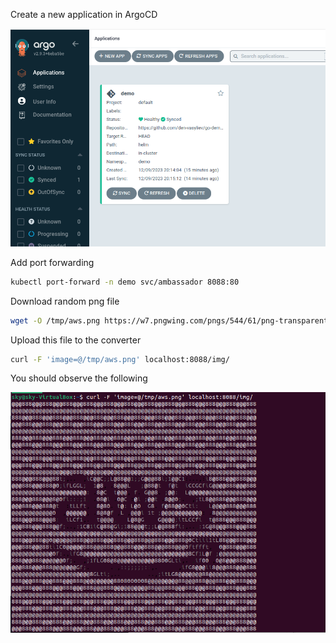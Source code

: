 Create a new application in ArgoCD

![](../img/argocd-app.png)

Add port forwarding
```bash
kubectl port-forward -n demo svc/ambassador 8088:80
```
Download random png file
```bash
wget -O /tmp/aws.png https://w7.pngwing.com/pngs/544/61/png-transparent-aws-amazon-web-services-brands-and-logos-icon-thumbnail.png
```
Upload this file to the converter
```bash
curl -F 'image=@/tmp/aws.png' localhost:8088/img/
```

You should observe the following

![](../img/aws-result.png)